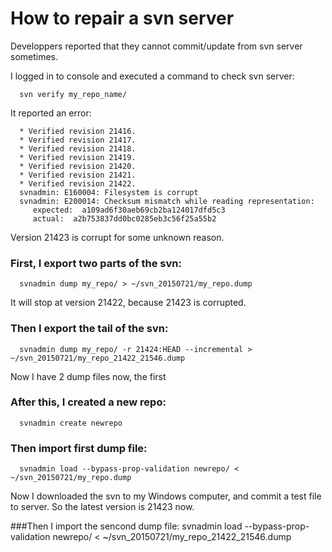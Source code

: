 How to repair a svn server
====

Developpers reported that they cannot commit/update from svn server sometimes.

I logged in to console and executed a command to check svn server:

      svn verify my_repo_name/ 

It reported an error:

      * Verified revision 21416.
      * Verified revision 21417.
      * Verified revision 21418.
      * Verified revision 21419.
      * Verified revision 21420.
      * Verified revision 21421.
      * Verified revision 21422.
      svnadmin: E160004: Filesystem is corrupt
      svnadmin: E200014: Checksum mismatch while reading representation:
         expected:  a109ad6f30aeb69cb2ba124017dfd5c3
         actual:  a2b753837dd0bc0285eb3c56f25a55b2

Version 21423 is corrupt for some unknown reason.

### First, I export two parts of the svn:
      svnadmin dump my_repo/ > ~/svn_20150721/my_repo.dump
It will stop at version 21422, because 21423 is corrupted.

### Then I export the tail of the svn:
      svnadmin dump my_repo/ -r 21424:HEAD --incremental > ~/svn_20150721/my_repo_21422_21546.dump

Now I have 2 dump files now, the first 
### After this, I created a new repo:
      svnadmin create newrepo

### Then import first dump file:
      svnadmin load --bypass-prop-validation newrepo/ < ~/svn_20150721/my_repo.dump 

Now I downloaded the svn to my Windows computer, and commit a test file to server.
So the latest version is 21423 now.

###Then I import the sencond dump file:
      svnadmin load --bypass-prop-validation newrepo/ < ~/svn_20150721/my_repo_21422_21546.dump 
